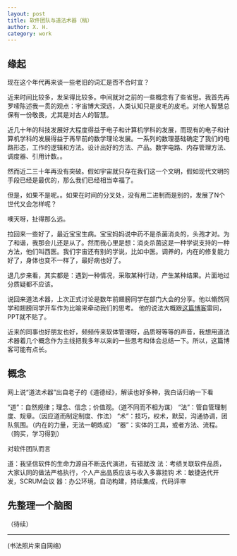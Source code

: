 ```yaml
---
layout: post
title: 软件团队与道法术器（稿）
author: X. H.
category: work
---
```



## 缘起


现在这个年代再来谈一些老旧的词汇是否不合时宜？

近来时间比较多，发呆得比较多。中间就对之前的一些概念有了些省思。我首先再罗嗦陈述我一贯的观点：宇宙博大深远，人类认知只是皮毛的皮毛。对他人智慧总保有一份敬畏，尤其是对古人的智慧。

近几十年的科技发展好大程度得益于电子和计算机学科的发展，而现有的电子和计算机学科的发展得益于再早前的数学理论发展。一系列的数理基础确定了我们的电路形态，工作的逻辑和方法。设计出好的方法、产品。数字电路、内存管理方法、调度器、引用计数。。

然而近二三十年再没有突破。假如宇宙就只存在我们这一个文明，假如现代文明的手段已经是最优的，那么我们已经相当幸福了。


但是，如果不是呢。。如果在时间的分叉处，没有用二进制而是别的，发展了N个世代又会怎样呢？

噢天呀，扯得那么远。


拉回来一些好了，最近宝宝生病。宝宝妈妈说中药不是杀菌消炎的，头孢才对。为了和谐，我那会儿还是从了。然而我心里是想：消炎杀菌这是一种学说支持的一种方法，他们叫西医。我们宇宙还有别的学说，比如中医。调养的，内在的修复能力好了，身体也变不一样了，最好病也好了。

退几步来看，其实都是：遇到一种情况，采取某种行动，产生某种结果。片面地过分质疑都不应该。


说回来道法术器，上次正式讨论是数年前翅膀同学在部门大会的分享。他以翛然同学和翅膀同学开车作为比喻来牵动我们的思考。
他的说法大概跟[这篇博客](http://blog.sina.com.cn/s/blog_bfc9c07101019nq2.html)雷同，PPT就不贴了。

近来的同事也好朋友也好，频频传来软体管理呀，品质呀等等的声音，我想用道法术器着几个概念作为主线把我多年以来的一些思考和体会总结一下。所以，这篇博客可能有点长。

## 概念

网上说“道法术器”出自老子的《道德经》，解读也好多种，我白话归纳一下看

“道”：自然规律；理念、信念；价值观。（道不同而不相为谋）
“法”：管自管理制度、规章。（因应道而制定制度、作法）
“术”：技巧，权术，默契，沟通协调，团队氛围。（内在的力量，无法一朝炼成）
“器”：实体的工具，或者方法、流程。（购买，学习得到）

对软件团队而言

道：我坚信软件的生命力源自不断迭代演进，有错就改
法：考绩关联软件品质，大家认同的做法严格执行，个人产出品质应该与收入多寡挂钩
术：敏捷迭代开发，SCRUM会议
器：办公环境，自动构建，持续集成，代码评审


## 先整理一个脑图

（待续）



---

(书法照片来自网络)

